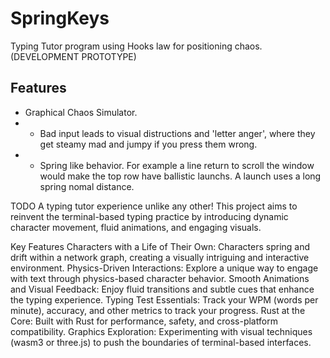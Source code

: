 # SpringKeys
Typing Tutor program using Hooks law for positioning chaos. 
(DEVELOPMENT PROTOTYPE) 

## Features
- Graphical Chaos Simulator.
- - Bad input leads to visual distructions and 'letter anger', where they get steamy mad and jumpy if you press them wrong.
- - Spring like behavior. For example a line return to scroll the window would make the top row have ballistic launchs. A launch uses a long spring nomal distance.
    

TODO A typing tutor experience unlike any other! This project aims to reinvent the terminal-based typing practice by introducing dynamic character movement, fluid animations, and engaging visuals.

Key Features
Characters with a Life of Their Own: Characters spring and drift within a network graph, creating a visually intriguing and interactive environment.
Physics-Driven Interactions: Explore a unique way to engage with text through physics-based character behavior.
Smooth Animations and Visual Feedback: Enjoy fluid transitions and subtle cues that enhance the typing experience.
Typing Test Essentials: Track your WPM (words per minute), accuracy, and other metrics to track your progress.
Rust at the Core: Built with Rust for performance, safety, and cross-platform compatibility.
Graphics Exploration: Experimenting with visual techniques (wasm3 or three.js) to push the boundaries of terminal-based interfaces.
